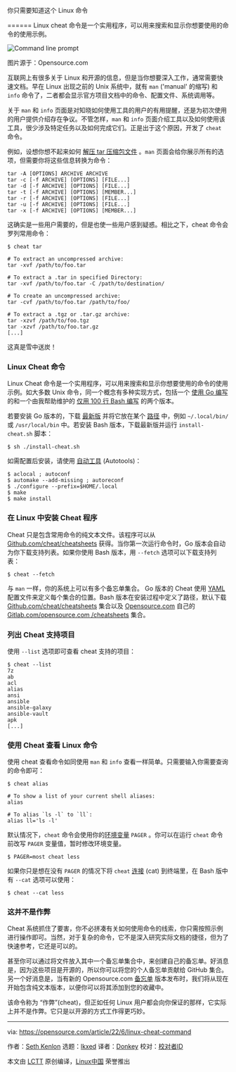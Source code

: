 [#]: subject: "The only Linux command you need to know"
[#]: via: "https://opensource.com/article/22/6/linux-cheat-command"
[#]: author: "Seth Kenlon https://opensource.com/users/seth"
[#]: collector: "lkxed"
[#]: translator: "Donkey"
[#]: reviewer: " "
[#]: publisher: " "
[#]: url: " "

你只需要知道这个 Linux 命令

======
Linux cheat 命令是一个实用程序，可以用来搜索和显示你想要使用的命令的使用示例。

![Command line prompt][1]

图片源于：Opensource.com

互联网上有很多关于 Linux 和开源的信息，但是当你想要深入工作，通常需要快速文档。早在 Linux 出现之前的 Unix 系统中，就有 `man` ('manual' 的缩写) 和 `info` 命令了，二者都会显示官方项目文档中的命令、配置文件、系统调用等。

关于 `man` 和 `info` 页面是对知晓如何使用工具的用户的有用提醒，还是为初次使用的用户提供介绍存在争议。不管怎样，`man` 和 `info` 页面介绍工具以及如何使用该工具，很少涉及特定任务以及如何完成它们。正是出于这个原因，开发了 `cheat` 命令。

例如，设想你想不起来如何 [解压 tar 压缩包文件][2] 。`man` 页面会给你展示所有的选项，但需要你将这些信息转换为命令：

```
tar -A [OPTIONS] ARCHIVE ARCHIVE
tar -c [-f ARCHIVE] [OPTIONS] [FILE...]
tar -d [-f ARCHIVE] [OPTIONS] [FILE...]
tar -t [-f ARCHIVE] [OPTIONS] [MEMBER...]
tar -r [-f ARCHIVE] [OPTIONS] [FILE...]
tar -u [-f ARCHIVE] [OPTIONS] [FILE...]
tar -x [-f ARCHIVE] [OPTIONS] [MEMBER...]
```

这确实是一些用户需要的，但是也使一些用户感到疑惑。相比之下，cheat 命令会罗列常用命令：

```
$ cheat tar

# To extract an uncompressed archive:
tar -xvf /path/to/foo.tar

# To extract a .tar in specified Directory:
tar -xvf /path/to/foo.tar -C /path/to/destination/

# To create an uncompressed archive:
tar -cvf /path/to/foo.tar /path/to/foo/

# To extract a .tgz or .tar.gz archive:
tar -xzvf /path/to/foo.tgz
tar -xzvf /path/to/foo.tar.gz
[...]
```

这真是雪中送炭！

### Linux Cheat 命令

Linux Cheat 命令是一个实用程序，可以用来搜索和显示你想要使用的命令的使用示例。如大多数 Unix 命令，同一个概念有多种实现方式，包括一个 [使用 Go 编写][3] 的和一个由我帮助维护的 [仅用 100 行 Bash 编写][4] 的两个版本。

若要安装 Go 版本的，下载 [最新版][5] 并将它放在某个 [路径][6] 中，例如 `~/.local/bin/` 或 `/usr/local/bin` 中。若安装 Bash 版本，下载最新版并运行 `install-cheat.sh` 脚本：

```
$ sh ./install-cheat.sh
```

如需配置后安装，请使用 [自动工具][7] (Autotools)：

```
$ aclocal ; autoconf
$ automake --add-missing ; autoreconf
$ ./configure --prefix=$HOME/.local
$ make
$ make install
```

### 在 Linux 中安装 Cheat 程序

Cheat 只是包含常用命令的纯文本文件。该程序可以从 [Github.com/cheat/cheatsheets][8] 获得。当你第一次运行命令时，Go 版本会自动为你下载支持列表。如果你使用 Bash 版本，用 `--fetch` 选项可以下载支持列表：

```
$ cheat --fetch
```

与 `man` 一样，你的系统上可以有多个备忘单集合。 Go 版本的 Cheat 使用 [YAML][9] 配置文件来定义每个集合的位置。Bash 版本在安装过程中定义了路径，默认下载 [Github.com/cheat/cheatsheets][10] 集合以及 [Opensource.com][11] 自己的 [Gitlab.com/opensource.com /cheatsheets][12] 集合。

### 列出 Cheat 支持项目

使用 `--list` 选项即可查看 cheat 支持的项目：

```
$ cheat --list
7z
ab
acl
alias
ansi
ansible
ansible-galaxy
ansible-vault
apk
[...]
```

### 使用 Cheat 查看 Linux 命令

使用 cheat 查看命令如同使用 `man` 和 `info` 查看一样简单。只需要输入你需要查询的命令即可：

```
$ cheat alias

# To show a list of your current shell aliases:
alias

# To alias `ls -l` to `ll`:
alias ll='ls -l'
```

默认情况下，`cheat` 命令会使用你的[环境变量][13] `PAGER` 。你可以在运行 `cheat` 命令前改写 `PAGER` 变量值，暂时修改环境变量。

```
$ PAGER=most cheat less
```

如果你只是想在没有 `PAGER` 的情况下将 `cheat` [连接][14] (cat) 到终端里，在 Bash 版中有 `--cat` 选项可以使用：

```
$ cheat --cat less
```

### 这并不是作弊

Cheat 系统抓住了要害，你不必拼凑有关如何使用命令的线索，你只需按照示例进行操作即可。当然，对于复杂的命令，它不是深入研究实际文档的捷径，但为了快速参考，它还是可以的。

甚至你可以通过将文件放入其中一个备忘单集合中，来创建自己的备忘单。好消息是，因为这些项目是开源的，所以你可以将您的个人备忘单贡献给 GitHub 集合。另一个好消息是，当有新的 Opensource.com [备忘单][15] 版本发布时，我们将从现在开始包含纯文本版本，以便你可以将其添加到您的收藏中。

该命令称为 “作弊”(cheat)，但正如任何 Linux 用户都会向你保证的那样，它实际上并不是作弊。它只是以开源的方式工作得更巧妙。

--------------------------------------------------------------------------------

via: https://opensource.com/article/22/6/linux-cheat-command

作者：[Seth Kenlon][a]
选题：[lkxed][b]
译者：[Donkey](https://github.com/Donkey-Hao)
校对：[校对者ID](https://github.com/校对者ID)

本文由 [LCTT](https://github.com/LCTT/TranslateProject) 原创编译，[Linux中国](https://linux.cn/) 荣誉推出

[a]: https://opensource.com/users/seth
[b]: https://github.com/lkxed
[1]: https://opensource.com/sites/default/files/lead-images/command_line_prompt.png
[2]: https://opensource.com/article/17/7/how-unzip-targz-file
[3]: https://github.com/cheat/cheat
[4]: https://gitlab.com/slackermedia/cheat
[5]: https://github.com/cheat/cheat/releases
[6]: https://opensource.com/article/17/6/set-path-linux
[7]: https://opensource.com/article/19/7/introduction-gnu-autotools
[8]: https://github.com/cheat/cheatsheets
[9]: https://opensource.com/article/21/9/yaml-cheat-sheet
[10]: https://github.com/cheat/cheatsheets
[11]: http://Opensource.com
[12]: https://gitlab.com/opensource.com/cheatsheets
[13]: https://opensource.com/article/19/8/what-are-environment-variables
[14]: https://opensource.com/article/19/2/getting-started-cat-command
[15]: https://opensource.com/downloads
